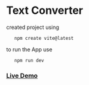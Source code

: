 # Text Converter

created project using 
```node
   npm create vite@latest
```

to run the App use

```node
   npm run dev
```

### **[Live Demo](https://replit.com/@MuraliAirody/Text-Converter)**



